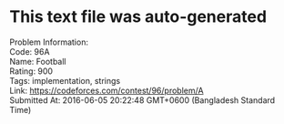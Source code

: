 # This text file was auto-generated  
  
Problem Information:  
Code: 96A  
Name: Football  
Rating: 900  
Tags: implementation, strings  
Link: https://codeforces.com/contest/96/problem/A  
Submitted At: 2016-06-05 20:22:48 GMT+0600 (Bangladesh Standard Time)  
